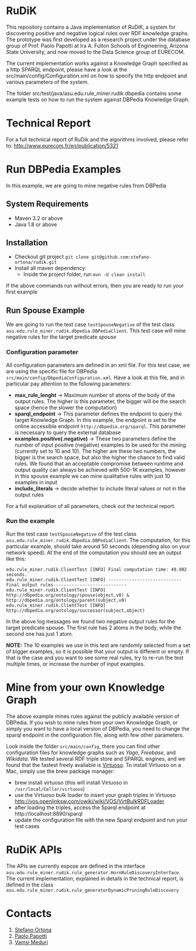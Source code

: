 # RuDiK

This repository contains a Java implementation of RuDiK, a system for discovering positive and negative logical rules over RDF knowledge graphs.
The prototype was first developed as a research project under the database group of Prof. Paolo Papotti at Ira A. Fulton Schools of Engineering, Arizona State University, and now moved to the Data Science group of EURECOM.

The current implementation works against a Knowledge Graph specified as a http SPARQL endpoint, please have a look at the src/main/config/Configuration.xml on how to specify the http endpoint and various parameters of the system.

The folder src/test/java/asu.edu.rule_miner.rudik.dbpedia contains some example tests on how to run the system against DBPedia Knowledge Graph.

# Technical Report

For a full technical report of RuDik and the algorithms involved, please refer to: http://www.eurecom.fr/en/publication/5321

# Run DBPedia Examples
 
 In this example, we are going to mine negative rules from DBPedia
 
## System Requirements

- Maven 3.2 or above
- Java 1.8 or above

## Installation

- Checkout git project `git clone git@github.com:stefano-ortona/rudik.git`
- Install all maven dependency:
  - Inside the project folder, run `mvn -U clean install`

If the above commands run without errors, then you are ready to run your first example

## Run Spouse Example

We are going to run the test case `testSpouseNegative` of the test class `asu.edu.rule_miner.rudik.dbpedia.DBPediaClient`. This test case will mine negative rules for the target predicate _spouse_

### Configuration parameter

All configuration parameters are defined in an xml file. For this test case, we are using the specific file for DBPedia `src/main/config/DbpediaConfiguration.xml`. Have a look at this file, and in particular pay attention to the following parameters:

- **max_rule_lenght** -> Maximum number of atoms of the body of the output rules. The higher is this parameter, the bigger will be the search space (hence the slower the computation)
- **sparql_endpoint** -> This parameter defines the endpoint to query the target Knowledge Graph. In this example, the endpoint is set to the online accessible endpoint `http://dbpedia.org/sparql`. This parameter is necessary to query the external database
- **examples.positive(.negative)** -> These two parameters define the number of input positive (negative) examples to be used for the mining (currently set to 10 and 10). The higher are these two numbers, the bigger is the search space, but also the higher the chance to find valid rules. We found that an acceptable compromise between runtime and output quality can always be achieved with 500-1K examples, however in this spouse example we can mine qualitative rules with just 10 examples in input
- **include_literals** -> decide whether to include literal values or not in the output rules

For a full explanation of all parameters, check out the technical report.

### Run the example

Run the test case `testSpouseNegative` of the test class `asu.edu.rule_miner.rudik.dbpedia.DBPediaClient`. The computation, for this particular example, should take around 50 seconds (depending also on your network speed). At the end of the computation you should see an output like this:

```edu.rule_miner.rudik.ClientTest [INFO] ----------------------------COMPUTATION ENDED----------------------------
edu.rule_miner.rudik.ClientTest [INFO] Final computation time: 49.982 seconds.
edu.rule_miner.rudik.ClientTest [INFO] ----------------------------Final output rules----------------------------
edu.rule_miner.rudik.ClientTest [INFO] http://dbpedia.org/ontology/spouse(object,v0) & http://dbpedia.org/ontology/parent(subject,v0)
edu.rule_miner.rudik.ClientTest [INFO] http://dbpedia.org/ontology/successor(subject,object)
```

In the above log messages we found two negative output rules for the target predicate spouse. The first rule has 2 atoms in the body, while the second one has just 1 atom.

**NOTE:** The 10 examples we use in this test are randomly selected from a set of bigger examples, so it is possible that your output is different or empty. If that is the case and you want to see some real rules, try to re-run the test multiple times, or increase the number of input examples.

# Mine from your own Knowledge Graph

The above example mines rules against the publicly available version of DBPedia. If you wish to mine rules from your own Knowledge Graph, or simply you want to have a local version of DBPedia, you need to change the sparql endpoint in the configuration file, along with few other parameters.

Look inside the folder `src/main/config`, there you can find other configuration files for knowledge graphs such as _Yago_, _Freebase_, and _Wikidata_. We tested several RDF triple store and SPARQL engines, and we found that the fastest freely available is [Virtuoso](https://virtuoso.openlinksw.com/). To install Virtuoso on a Mac, simply use the brew package manager:

- brew install virtuoso (this will install Virtuoso in `/usr/local/Cellar/virtuoso`)
- use the Virtuoso bulk loader to insert your graph triples in Virtuoso http://vos.openlinksw.com/owiki/wiki/VOS/VirtBulkRDFLoader
- after loading the triples, access the Sparql endpoint at http://localhost:8890/sparql
- update the configuration file with the new Sparql endpoint and run your test cases

# RuDiK APIs

The APIs we currently expose are defined in the interface `asu.edu.rule_miner.rudik.rule_generator.HornRuleDiscoveryInterface`. The current implementation, explained in details in the technical report, is defined in the class `asu.edu.rule_miner.rudik.rule_generatorDynamicPruningRuleDiscovery`

# Contacts

1. [Stefano Ortona](mailto:stefano.ortona@gmail.com)
2. [Paolo Papotti](mailto:paolo.papotti@eurecom.fr)
3. [Vamsi Meduri](mailto.vamsikrishna1902@gmail.com)